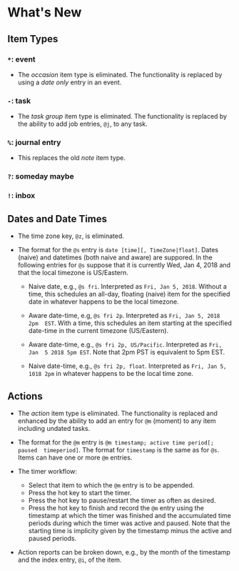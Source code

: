 # What's New

## Item Types

### `*`: event

- The *occasion* item type is eliminated. The functionality is replaced by 
  using a *date only* entry in an event.

### `-`: task

- The *task group* item type is eliminated. The functionality is replaced by 
  the ability to add job entries, `@j`, to any task.

### `%`: journal entry

- This replaces the old *note* item type.

### `?`: someday maybe

### `!`: inbox

## Dates and Date Times

- The time zone key, `@z`, is eliminated. 

- The format for the `@s` entry is `date [time][, TimeZone|float]`. Dates 
  (naive) and datetimes (both naive and aware) are suppored. In the following 
  entries for `@s` suppose that it is currently Wed, Jan 4, 2018 and that the 
  local timezone is US/Eastern.

    - Naive date, e.g., `@s fri`.  Interpreted as `Fri, Jan 5, 2018`. Without 
      a time, this schedules an all-day, floating (naive) item for the 
      specified date in whatever happens to be the local timezone.

    - Aware date-time, e.g, `@s fri 2p`. Interpreted as `Fri, Jan 5, 2018 2pm 
      EST`. With a time, this schedules an item starting at the specified 
      date-time in the current timezone (US/Eastern).

    - Aware date-time, e.g., `@s fri 2p, US/Pacific`. Interpreted as `Fri, Jan 
      5 2018 5pm EST`. Note that 2pm PST is equivalent to 5pm EST.

    - Naive date-time, e.g., `@s fri 2p, float`. Interpreted as `Fri, Jan 5, 
      1018 2pm` in whatever happens to be the local time zone.

## Actions

- The *action* item type is eliminated. The functionality is replaced and 
  enhanced by the ability to add an entry for `@m` (moment) to any item 
  including undated tasks.

- The format for the `@m` entry is `@m timestamp; active time period[; paused 
  timeperiod]`. The format for `timestamp` is the same as for `@s`. Items can 
  have one or more `@m` entries.

- The timer workflow:
  - Select that item to which the `@m` entry is to be appended.
  - Press the hot key to start the timer.
  - Press the hot key to pause/restart the timer as often as desired.
  - Press the hot key to finish and record the `@m` entry using the timestamp 
    at which the timer was finished and the accumulated time periods during 
    which the timer was active and paused. Note that the starting time is 
    implicity given by the timestamp minus the active and paused periods.

- Action reports can be broken down, e.g., by the month of the timestamp and 
  the index entry, `@i`, of the item. 



